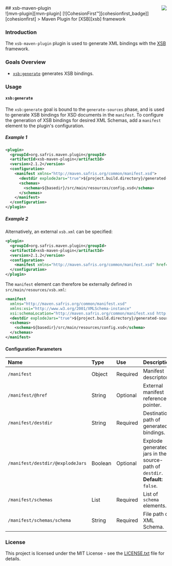 <img src="https://www.cohesionfirst.org/logo.png" align="right"/>
## xsb-maven-plugin<br>![mvn-plugin][mvn-plugin] [![CohesionFirst™][cohesionfirst_badge]][cohesionfirst]
> Maven Plugin for [XSB][xsb] framework

### Introduction

The `xsb-maven-plugin` plugin is used to generate XML bindings with the [XSB][xsb] framework.

### Goals Overview

* [`xsb:generate`](#xsbgenerate) generates XSB bindings.

### Usage

#### `xsb:generate`

The `xsb:generate` goal is bound to the `generate-sources` phase, and is used to generate XSB bindings for XSD documents in the `manifest`. To configure the generation of XSB bindings for desired XML Schemas, add a `manifest` element to the plugin's configuration.

##### Example 1

```xml
<plugin>
  <groupId>org.safris.maven.plugin</groupId>
  <artifactId>xsb-maven-plugin</artifactId>
  <version>2.1.2</version>
  <configuration>
    <manifest xmlns="http://maven.safris.org/common/manifest.xsd">
      <destdir explodeJars="true">${project.build.directory}/generated-sources/xsb</destdir>
      <schemas>
        <schema>${basedir}/src/main/resources/config.xsd</schema>
      </schemas>
    </manifest>
  </configuration>
</plugin>
```

##### Example 2

Alternatively, an external `xsb.xml` can be specified:

```xml
<plugin>
  <groupId>org.safris.maven.plugin</groupId>
  <artifactId>xsb-maven-plugin</artifactId>
  <version>2.1.2</version>
  <configuration>
    <manifest xmlns="http://maven.safris.org/common/manifest.xsd" href="${basedir}/src/main/resources/xsb.xml"/>
  </configuration>
</plugin>
```

The `manifest` element can therefore be externally defined in `src/main/resources/xsb.xml`:

```xml
<manifest
  xmlns="http://maven.safris.org/common/manifest.xsd"
  xmlns:xsi="http://www.w3.org/2001/XMLSchema-instance"
  xsi:schemaLocation="http://maven.safris.org/common/manifest.xsd http://maven.safris.org/common/manifest.xsd">
  <destdir explodeJars="true">${project.build.directory}/generated-sources/xsb</destdir>
  <schemas>
    <schema>${basedir}/src/main/resources/config.xsd</schema>
  </schemas>
</manifest>
```

#### Configuration Parameters

| Name                             | Type    | Use      | Description                                                                   |
|:---------------------------------|:--------|:---------|:------------------------------------------------------------------------------|
| `/manifest`                      | Object  | Required | Manifest descriptor.                                                          |
| `/manifest/@href`                | String  | Optional | External manifest reference pointer.                                          |
| `/manifest/destdir`              | String  | Required | Destination path of generated bindings.                                       |
| `/manifest/destdir/@explodeJars` | Boolean | Optional | Explode generated jars in the source-path of `destdir`. **Default:** `false`. |
| `/manifest/schemas`              | List    | Required | List of `schema` elements.                                                    |
| `/manifest/schemas/schema`       | String  | Required | File path of XML Schema.                                                      |

### License

This project is licensed under the MIT License - see the [LICENSE.txt](LICENSE.txt) file for details.

[cohesionfirst]: https://www.cohesionfirst.com/
[cohesionfirst_badge]: https://img.shields.io/badge/CohesionFirst%E2%84%A2--blue.svg
[mvn-plugin]: https://img.shields.io/badge/mvn-plugin-lightgrey.svg
[xsb]: https://github.com/SevaSafris/xsb
